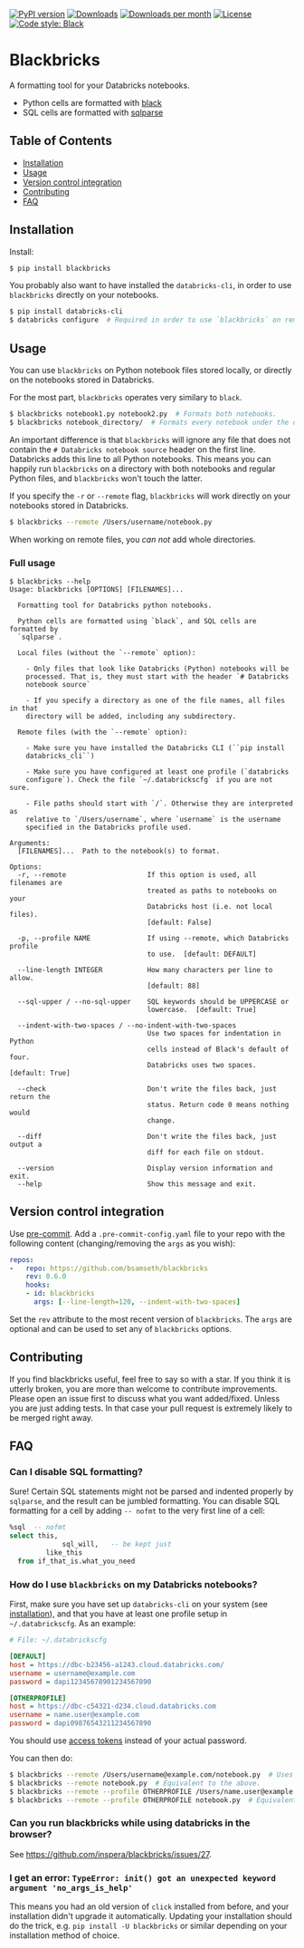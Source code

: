 [![PyPI version](https://img.shields.io/pypi/v/blackbricks.svg?logo=pypi&logoColor=FFE873)](https://pypi.org/project/blackbricks/)
[![Downloads](https://pepy.tech/badge/blackbricks)](https://pepy.tech/project/blackbricks)
[![Downloads per month](https://pepy.tech/badge/blackbricks/month)](https://pepy.tech/project/blackbricks/month)
[![License](https://img.shields.io/pypi/l/blackbricks)](LICENSE)
[![Code style: Black](https://img.shields.io/badge/code%20style-black-000000.svg)](https://github.com/psf/black)

# Blackbricks

A formatting tool for your Databricks notebooks.

- Python cells are formatted with [black](https://github.com/psf/black)
- SQL cells are formatted with [sqlparse](https://github.com/andialbrecht/sqlparse)

## Table of Contents

* [Installation](#installation)
* [Usage](#usage)
* [Version control integration](#version-control-integration)
* [Contributing](#contributing)
* [FAQ](#faq)

## Installation

Install:

```bash
$ pip install blackbricks
```

You probably also want to have installed the `databricks-cli`, in order to use `blackbricks` directly on your notebooks.

``` bash
$ pip install databricks-cli
$ databricks configure  # Required in order to use `blackbricks` on remote notebooks.
```

## Usage
You can use `blackbricks` on Python notebook files stored locally, or directly on the notebooks stored in Databricks. 

For the most part, `blackbricks` operates very similary to `black`.

``` bash
$ blackbricks notebook1.py notebook2.py  # Formats both notebooks.
$ blackbricks notebook_directory/  # Formats every notebook under the directory (recursively).
```
An important difference is that `blackbricks` will ignore any file that does not contain the `# Databricks notebook source` header on the first line. Databricks adds this line to all Python notebooks. This means you can happily run `blackbricks` on a directory with both notebooks and regular Python files, and `blackbricks` won't touch the latter.

If you specify the `-r` or `--remote` flag, `blackbricks` will work directly on your notebooks stored in Databricks.

``` bash
$ blackbricks --remote /Users/username/notebook.py
```

When working on remote files, you _can not_ add whole directories.

### Full usage

```text
$ blackbricks --help
Usage: blackbricks [OPTIONS] [FILENAMES]...

  Formatting tool for Databricks python notebooks.

  Python cells are formatted using `black`, and SQL cells are formatted by
  `sqlparse`.

  Local files (without the `--remote` option):

    - Only files that look like Databricks (Python) notebooks will be
    processed. That is, they must start with the header `# Databricks
    notebook source`

    - If you specify a directory as one of the file names, all files in that
    directory will be added, including any subdirectory.

  Remote files (with the `--remote` option):

    - Make sure you have installed the Databricks CLI (``pip install
    databricks_cli``)

    - Make sure you have configured at least one profile (`databricks
    configure`). Check the file `~/.databrickscfg` if you are not sure.

    - File paths should start with `/`. Otherwise they are interpreted as
    relative to `/Users/username`, where `username` is the username
    specified in the Databricks profile used.

Arguments:
  [FILENAMES]...  Path to the notebook(s) to format.

Options:
  -r, --remote                    If this option is used, all filenames are
                                  treated as paths to notebooks on your
                                  Databricks host (i.e. not local files).
                                  [default: False]

  -p, --profile NAME              If using --remote, which Databricks profile
                                  to use.  [default: DEFAULT]

  --line-length INTEGER           How many characters per line to allow.
                                  [default: 88]

  --sql-upper / --no-sql-upper    SQL keywords should be UPPERCASE or
                                  lowercase.  [default: True]

  --indent-with-two-spaces / --no-indent-with-two-spaces
                                  Use two spaces for indentation in Python
                                  cells instead of Black's default of four.
                                  Databricks uses two spaces.  [default: True]

  --check                         Don't write the files back, just return the
                                  status. Return code 0 means nothing would
                                  change.

  --diff                          Don't write the files back, just output a
                                  diff for each file on stdout.

  --version                       Display version information and exit.
  --help                          Show this message and exit.
```



## Version control integration

Use [pre-commit](https://pre-commit.com). Add a `.pre-commit-config.yaml` file
to your repo with the following content (changing/removing the `args` as you
wish): 

```yaml
repos:
-   repo: https://github.com/bsamseth/blackbricks
    rev: 0.6.0
    hooks:
    - id: blackbricks
      args: [--line-length=120, --indent-with-two-spaces]
```

Set the `rev` attribute to the most recent version of `blackbricks`.
The `args` are optional and can be used to set any of `blackbricks` options.

## Contributing

If you find blackbricks useful, feel free to say so with a star. If you think it is utterly broken, you are more than welcome to contribute improvements. Please open an issue first to discuss what you want added/fixed. Unless you are just adding tests. In that case your pull request is extremely likely to be merged right away.

## FAQ

### Can I disable SQL formatting?

Sure! Certain SQL statements might not be parsed and indented properly by `sqlparse`, and the result can be jumbled formatting. You can disable SQL formatting for a cell by adding `-- nofmt` to the very first line of a cell:

```sql
%sql  -- nofmt
select this,
             sql_will,   -- be kept just
         like_this
  from if_that_is.what_you_need
```

### How do I use `blackbricks` on my Databricks notebooks?

First, make sure you have set up `databricks-cli` on your system (see
[installation](#installation)), and that you have at least one profile setup in
`~/.databrickscfg`. As an example:

```cfg
# File: ~/.databrickscfg

[DEFAULT]
host = https://dbc-b23456-a1243.cloud.databricks.com/
username = username@example.com
password = dapi12345678901234567890

[OTHERPROFILE]
host = https://dbc-c54321-d234.cloud.databricks.com
username = name.user@example.com
password = dapi09876543211234567890
```

You should use [access tokens](https://docs.databricks.com/dev-tools/api/latest/authentication.html) instead of your actual password.

You can then do:

``` bash
$ blackbricks --remote /Users/username@example.com/notebook.py  # Uses DEFAULT profile.
$ blackbricks --remote notebook.py  # Equivalent to the above.
$ blackbricks --remote --profile OTHERPROFILE /Users/name.user@example.com/notebook.py
$ blackbricks --remote --profile OTHERPROFILE notebook.py  # Equivalent to the above.
```

### Can you run blackbricks while using databricks in the browser?

See https://github.com/inspera/blackbricks/issues/27.

### I get an error: `TypeError: init() got an unexpected keyword argument 'no_args_is_help'`

This means you had an old version of `click` installed from before, and your installation didn't upgrade it automatically. Updating your installation should do the trick, e.g. `pip install -U blackbricks` or similar depending on your installation method of choice.
